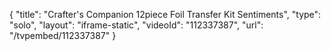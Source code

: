 {
    "title": "Crafter's Companion 12piece Foil Transfer Kit  Sentiments",
    "type": "solo",
    "layout": "iframe-static",
    "videoId": "112337387",
    "url": "\/tvpembed\/112337387"
}